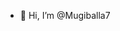 - 👋 Hi, I’m @Mugiballa7

<!---
Mugiballa7/Mugiballa7 is a ✨ special ✨ repository because its `README.md` (this file) appears on your GitHub profile.
You can click the Preview link to take a look at your changes.
--->

